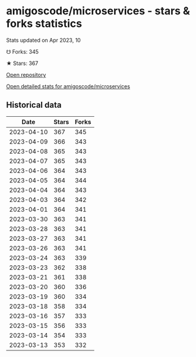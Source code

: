 # amigoscode/microservices - stars & forks statistics

Stats updated on Apr 2023, 10

☋ Forks: 345

★ Stars: 367

[Open repository](https://github.com/amigoscode/microservices)

[Open detailed stats for amigoscode/microservices](https://reviewgithub.com/rep/amigoscode/microservices)

## Historical data
| Date | Stars | Forks |
|------|-------|-------|
| 2023-04-10 | 367 | 345 | 
| 2023-04-09 | 366 | 343 | 
| 2023-04-08 | 365 | 343 | 
| 2023-04-07 | 365 | 343 | 
| 2023-04-06 | 364 | 343 | 
| 2023-04-05 | 364 | 344 | 
| 2023-04-04 | 364 | 343 | 
| 2023-04-03 | 364 | 342 | 
| 2023-04-01 | 364 | 341 | 
| 2023-03-30 | 363 | 341 | 
| 2023-03-28 | 363 | 341 | 
| 2023-03-27 | 363 | 341 | 
| 2023-03-26 | 363 | 341 | 
| 2023-03-24 | 363 | 339 | 
| 2023-03-23 | 362 | 338 | 
| 2023-03-21 | 361 | 338 | 
| 2023-03-20 | 360 | 336 | 
| 2023-03-19 | 360 | 334 | 
| 2023-03-18 | 358 | 334 | 
| 2023-03-16 | 357 | 333 | 
| 2023-03-15 | 356 | 333 | 
| 2023-03-14 | 354 | 333 | 
| 2023-03-13 | 353 | 332 | 

